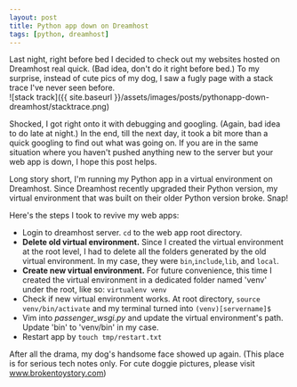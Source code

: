 ```yaml
---
layout: post
title: Python app down on Dreamhost
tags: [python, dreamhost]
---
```

Last night, right before bed I decided to check out my websites hosted on Dreamhost real quick. (Bad idea, don't do it right before bed.) To my surprise, instead of cute pics of my dog, I saw a fugly page with a stack trace I've never seen before.<!--more-->
<br />
![stack track]({{ site.baseurl }}/assets/images/posts/pythonapp-down-dreamhost/stacktrace.png)

Shocked, I got right onto it with debugging and googling. (Again, bad idea to do late at night.) In the end, till the next day, it took a bit more than a quick googling to find out what was going on. If you are in the same situation where you haven't pushed anything new to the server but your web app is down, I hope this post helps.

Long story short, I'm running my Python app in a virtual environment on Dreamhost. Since Dreamhost recently upgraded their Python version, my virtual environment that was built on their older Python version broke. Snap!

Here's the steps I took to revive my web apps:
* Login to dreamhost server. `cd` to the web app root directory.
* <strong>Delete old virtual environment.</strong> Since I created the virtual environment at the root level, I had to delete all the folders generated by the old virtual environment. In my case, they were `bin`,`include`,`lib`, and `local`.
* <strong>Create new virtual environment.</strong> For future convenience, this time I created the virtual environment in a dedicated folder named 'venv' under the root, like so: `virtualenv venv`
* Check if new virtual environment works. At root directory,  `source venv/bin/activate` and my terminal turned into `(venv)[servername]$`
* Vim into <em>passenger_wsgi.py</em> and update the virtual environment's path. Update 'bin' to 'venv/bin' in my case.
* Restart app by `touch tmp/restart.txt`

After all the drama, my dog's handsome face showed up again. (This place is for serious tech notes only. For cute doggie pictures, please visit www.brokentoystory.com)

